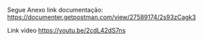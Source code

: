 Segue Anexo link documentação:
https://documenter.getpostman.com/view/27589174/2s93zCagk3

Link video https://youtu.be/2cdL42dS7ns
